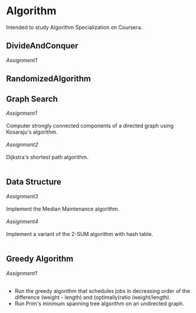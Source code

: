 # Algorithm
Intended to study Algorithm Specialization on Coursera.

## DivideAndConquer <br>
*Assignment1* <br>

## RandomizedAlgorithm <br>

## Graph Search <br>
*Assignment1* <br><br>
  Computer strongly connected components of a directed graph using Kosaraju's algorithm. <br><br>
*Assignment2* <br><br>
  Dijkstra's shortest path algorithm. <br><br>

## Data Structure <br>
*Assignment3* <br><br>
  Implement the Median Maintenance algorithm. <br><br>
*Assignment4* <br><br>
  Implement a variant of the 2-SUM algorithm with hash table. <br><br>

## Greedy Algorithm <br>
*Assignment1* <br><br>
* Run the greedy algorithm that schedules jobs in decreasing order of the difference (weight - length) and (optimally)ratio (weight/length). <br>
* Run Prim's minimum spanning tree algorithm on an undirected graph. <br>

